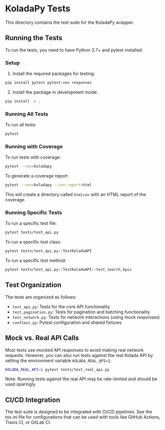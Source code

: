 # KoladaPy Tests

This directory contains the test suite for the KoladaPy wrapper.

## Running the Tests

To run the tests, you need to have Python 3.7+ and pytest installed.

### Setup

1. Install the required packages for testing:

```bash
pip install pytest pytest-cov responses
```

2. Install the package in development mode:

```bash
pip install -e .
```

### Running All Tests

To run all tests:

```bash
pytest
```

### Running with Coverage

To run tests with coverage:

```bash
pytest --cov=koladapy
```

To generate a coverage report:

```bash
pytest --cov=koladapy --cov-report=html
```

This will create a directory called `htmlcov` with an HTML report of the coverage.

### Running Specific Tests

To run a specific test file:

```bash
pytest tests/test_api.py
```

To run a specific test class:

```bash
pytest tests/test_api.py::TestKoladaAPI
```

To run a specific test method:

```bash
pytest tests/test_api.py::TestKoladaAPI::test_search_kpis
```

## Test Organization

The tests are organized as follows:

- `test_api.py`: Tests for the core API functionality
- `test_pagination.py`: Tests for pagination and batching functionality
- `test_network.py`: Tests for network interactions (using mock responses)
- `conftest.py`: Pytest configuration and shared fixtures

## Mock vs. Real API Calls

Most tests use mocked API responses to avoid making real network requests. However, you can also run tests against the real Kolada API by setting the environment variable `KOLADA_REAL_API=1`:

```bash
KOLADA_REAL_API=1 pytest tests/test_real_api.py
```

Note: Running tests against the real API may be rate-limited and should be used sparingly.

## CI/CD Integration

The test suite is designed to be integrated with CI/CD pipelines. See the tox.ini file for configurations that can be used with tools like GitHub Actions, Travis CI, or GitLab CI.